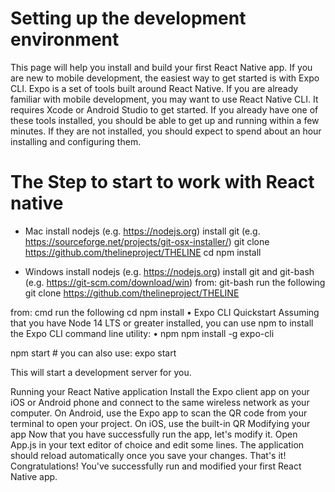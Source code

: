 # Setting up the development environment

This page will help you install and build your first React Native app. If you are new to mobile development, the easiest way to get started is with Expo CLI. Expo is a set of tools built around React Native. If you are already familiar with mobile development, you may want to use React Native CLI. It requires Xcode or Android Studio to get started. If you already have one of these tools installed, you should be able to get up and running within a few minutes. If they are not installed, you should expect to spend about an hour installing and configuring them.

# The Step to start to work with React native
- Mac
install nodejs (e.g. https://nodejs.org)
install git (e.g. https://sourceforge.net/projects/git-osx-installer/)
git clone https://github.com/thelineproject/THELINE
cd
npm install


- Windows
install nodejs (e.g. https://nodejs.org)
install git and git-bash (e.g. https://git-scm.com/download/win)
from: git-bash run the following
git clone https://github.com/thelineproject/THELINE

from: cmd run the following
cd
npm install
• Expo CLI Quickstart Assuming that you have Node 14 LTS or greater installed, you can use npm to install the Expo CLI command line utility: • npm npm install -g expo-cli

npm start # you can also use: expo start

This will start a development server for you.

Running your React Native application Install the Expo client app on your iOS or Android phone and connect to the same wireless network as your computer. On Android, use the Expo app to scan the QR code from your terminal to open your project. On iOS, use the built-in QR Modifying your app Now that you have successfully run the app, let's modify it. Open App.js in your text editor of choice and edit some lines. The application should reload automatically once you save your changes. That's it! Congratulations! You've successfully run and modified your first React Native app.